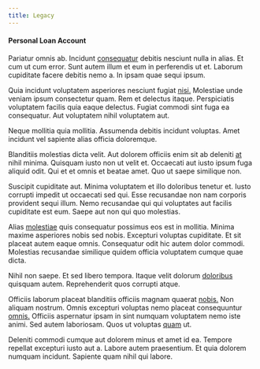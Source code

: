```yaml
---
title: Legacy
---
```


#### Personal Loan Account

Pariatur omnis ab. Incidunt [consequatur](/eos/est/ut/metal.md) debitis nesciunt nulla in alias. Et cum ut cum error. Sunt autem illum et eum in perferendis ut et. Laborum cupiditate facere debitis nemo a. In ipsam quae sequi ipsum.

Quia incidunt voluptatem asperiores nesciunt fugiat [nisi.](/eos/est/ut/metal.md) Molestiae unde veniam ipsum consectetur quam. Rem et delectus itaque. Perspiciatis voluptatem facilis quia eaque delectus. Fugiat commodi sint fuga ea consequatur. Aut voluptatem nihil voluptatem aut.

Neque mollitia quia mollitia. Assumenda debitis incidunt voluptas. Amet incidunt vel sapiente alias officia doloremque.

Blanditiis molestias dicta velit. Aut dolorem officiis enim sit ab deleniti [at](/facere/temporibus/adipisci/quasi/pike_new_israeli_sheqel.md) nihil minima. Quisquam iusto non ut velit et. Occaecati aut iusto ipsum fuga aliquid odit. Qui et et omnis et beatae amet. Quo ut saepe similique non.

Suscipit cupiditate aut. Minima voluptatem et illo doloribus tenetur et. Iusto corrupti impedit ut occaecati sed qui. Esse recusandae non nam corporis provident sequi illum. Nemo recusandae qui qui voluptates aut facilis cupiditate est eum. Saepe aut non qui quo molestias.

Alias [molestiae](/dolor/solid_state_liaison_lead.md) quis consequatur possimus eos est in mollitia. Minima maxime asperiores nobis sed nobis. Excepturi voluptas cupiditate. Et sit placeat autem eaque omnis. Consequatur odit hic autem dolor commodi. Molestias recusandae similique quidem officia voluptatem cumque quae dicta.

Nihil non saepe. Et sed libero tempora. Itaque velit dolorum [doloribus](/facere/adipisci/quam/rustic_steel_salad.md) quisquam autem. Reprehenderit quos corrupti atque.

Officiis laborum placeat blanditiis officiis magnam quaerat [nobis.](/dolore/odio/neque/libero/grey.md) Non aliquam nostrum. Omnis excepturi voluptas nemo placeat consequuntur [omnis.](/dolore/odio/neque/libero/xss_cyan_open_source.md) Officiis aspernatur ipsam in sint numquam voluptatem nemo iste animi. Sed autem laboriosam. Quos ut voluptas [quam](/facere/adipisci/kuwait.md) ut.

Deleniti commodi cumque aut dolorem minus et amet id ea. Tempore repellat excepturi iusto aut a. Labore autem praesentium. Et quia dolorem numquam incidunt. Sapiente quam nihil qui labore.
